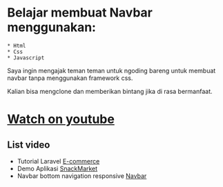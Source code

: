 # Belajar membuat Navbar menggunakan:
    * Html
    * Css
    * Javascript

Saya ingin mengajak teman teman untuk ngoding bareng untuk membuat navbar tanpa menggunakan framework css.

Kalian bisa mengclone dan memberikan bintang jika di rasa bermanfaat.

# [Watch on youtube](https://youtu.be/KzvJRhFu9G4)

## List video
- Tutorial Laravel [E-commerce](https://youtu.be/aokK9v0dEmc) 
- Demo Aplikasi [SnackMarket](https://youtu.be/iZ7WK7T_aT0)
- Navbar bottom navigation responsive [Navbar](https://youtu.be/KzvJRhFu9G4)
